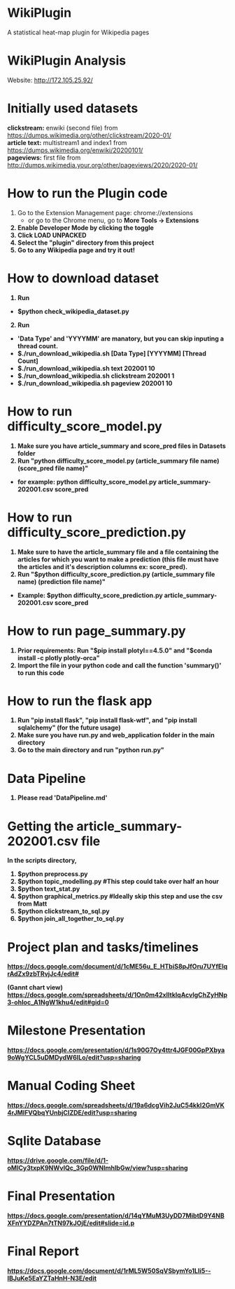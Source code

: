 # WikiPlugin
A statistical heat-map plugin for Wikipedia pages

# WikiPlugin Analysis
Website: http://172.105.25.92/ 

# Initially used datasets
<b>clickstream:</b> enwiki (second file) from https://dumps.wikimedia.org/other/clickstream/2020-01/ <br>
<b>article text:</b> multistream1 and index1 from https://dumps.wikimedia.org/enwiki/20200101/ <br>
<b>pageviews:</b> first file from http://dumps.wikimedia.your.org/other/pageviews/2020/2020-01/ <br>

# How to run the Plugin code
1. Go to the Extension Management page: chrome://extensions
	- or go to the Chrome menu, go to <b>More Tools<b> -> <b>Extensions<b> <br>
2. Enable Developer Mode by clicking the toggle <br>
3. Click <b>LOAD UNPACKED<b> <br>
4. Select the "plugin" directory from this project <br>
5. Go to any Wikipedia page and try it out! <br>

# How to download dataset 
1. Run 
- $python check_wikipedia_dataset.py
2. Run
- 'Data Type' and 'YYYYMM' are manatory, but you can skip inputing a thread count.
- $./run_download_wikipedia.sh [Data Type] [YYYYMM] [Thread Count]
- $./run_download_wikipedia.sh text 202001 10
- $./run_download_wikipedia.sh clickstream 202001 1
- $./run_download_wikipedia.sh pageview 202001 10

# How to run difficulty_score_model.py
1. Make sure you have article_summary and score_pred files in Datasets folder
2. Run "python difficulty_score_model.py (article_summary file name) (score_pred file name)"
- for example: python difficulty_score_model.py article_summary-202001.csv score_pred

# How to run difficulty_score_prediction.py
1. Make sure to have the article_summary file and a file containing the articles for which you want to make a prediction (this file must have the articles and it's description columns ex: score_pred).
2. Run "$python difficulty_score_prediction.py (article_summary file name) (prediction file name)"
- Example: $python difficulty_score_prediction.py article_summary-202001.csv score_pred

# How to run page_summary.py
1. Prior requirements: Run "$pip install plotyl==4.5.0" and "$conda install -c plotly plotly-orca"
2. Import the file in your python code and call the function 'summary()' to run this code

# How to run the flask app
1. Run "pip install flask", "pip install flask-wtf", and "pip install sqlalchemy" (for the future usage)
2. Make sure you have run.py and web_application folder in the main directory
2. Go to the main directory and run "python run.py"

# Data Pipeline
1. Please read 'DataPipeline.md'


# Getting the article_summary-202001.csv file
In the scripts directory,
1. $python preprocess.py
2. $python topic_modelling.py #This step could take over half an hour
3. $python text_stat.py
4. $python graphical_metrics.py #Ideally skip this step and use the csv from Matt
5. $python clickstream_to_sql.py
6. $python join_all_together_to_sql.py


# Project plan and tasks/timelines
https://docs.google.com/document/d/1cME56u_E_HTbiS8pJfOru7UYfElqrAdZx9zbTRvjJc4/edit#

(Gannt chart view) https://docs.google.com/spreadsheets/d/1On0m42xIltklqAcvlgChZyHNp3-ohIoc_A1NgW1khu4/edit#gid=0

# Milestone Presentation
https://docs.google.com/presentation/d/1s90G7Oy4ttr4JGF00GpPXbya9oWgYCL5uDMDydW6ILo/edit?usp=sharing

# Manual Coding Sheet
https://docs.google.com/spreadsheets/d/19a6dcgVih2JuC54kkl2GmVK4rJMlFVQbqYUnbjCIZDE/edit?usp=sharing
	
# Sqlite Database
https://drive.google.com/file/d/1-oMlCy3txpK9NWvlQc_3Gp0WNImhlbGw/view?usp=sharing

# Final Presentation
https://docs.google.com/presentation/d/14qYMuM3UyDD7MibtD9Y4NBXFnYYDZPAn7tTN97kJOjE/edit#slide=id.p

# Final Report
https://docs.google.com/document/d/1rML5W50SqVSbymYo1LIi5--IBJuKe5EaYZTaHnH-N3E/edit
	    	